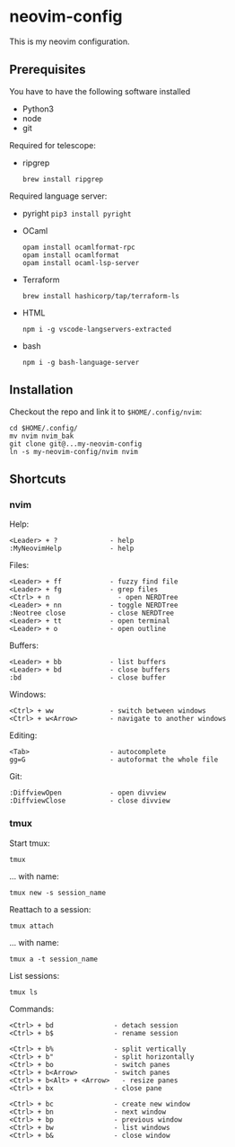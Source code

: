 # neovim-config

This is my neovim configuration.

## Prerequisites

You have to have the following software installed

* Python3
* node
* git

Required for telescope:
* ripgrep
    ```
    brew install ripgrep
    ```

Required language server:

* pyright
    `pip3 install pyright`

* OCaml
    ```
    opam install ocamlformat-rpc
    opam install ocamlformat
    opam install ocaml-lsp-server
    ```
* Terraform
    ```
    brew install hashicorp/tap/terraform-ls
    ```

* HTML
    ```
    npm i -g vscode-langservers-extracted
    ```

* bash
    ```
    npm i -g bash-language-server
    ```

## Installation

Checkout the repo and link it to `$HOME/.config/nvim`:

    cd $HOME/.config/
    mv nvim nvim_bak
    git clone git@...my-neovim-config
    ln -s my-neovim-config/nvim nvim


## Shortcuts

### nvim

Help:
```
<Leader> + ?             - help
:MyNeovimHelp            - help
```


Files:
```
<Leader> + ff            - fuzzy find file
<Leader> + fg            - grep files
<Ctrl> + n                 - open NERDTree
<Leader> + nn            - toggle NERDTree
:Neotree close           - close NERDTree
<Leader> + tt            - open terminal
<Leader> + o             - open outline
```

Buffers:
```
<Leader> + bb            - list buffers
<Leader> + bd            - close buffers
:bd                      - close buffer
```

Windows:
```
<Ctrl> + ww              - switch between windows
<Ctrl> + w<Arrow>        - navigate to another windows
```

Editing:
```
<Tab>                    - autocomplete
gg=G                     - autoformat the whole file
```

Git:
```
:DiffviewOpen            - open divview
:DiffviewClose           - close divview
```

### tmux

Start tmux:

    tmux

... with name:

    tmux new -s session_name

Reattach to a session:

    tmux attach

... with name:

    tmux a -t session_name

List sessions:

    tmux ls

Commands:
```
<Ctrl> + bd               - detach session
<Ctrl> + b$               - rename session

<Ctrl> + b%               - split vertically
<Ctrl> + b"               - split horizontally
<Ctrl> + bo               - switch panes
<Ctrl> + b<Arrow>         - switch panes
<Ctrl> + b<Alt> + <Arrow>   - resize panes
<Ctrl> + bx               - close pane

<Ctrl> + bc               - create new window
<Ctrl> + bn               - next window
<Ctrl> + bp               - previous window
<Ctrl> + bw               - list windows
<Ctrl> + b&               - close window
```
